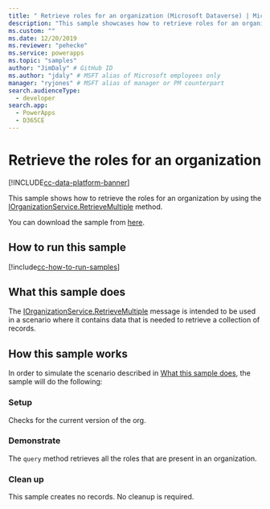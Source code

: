 ```yaml
---
title: " Retrieve roles for an organization (Microsoft Dataverse) | Microsoft Docs" # Intent and product brand in a unique string of 43-59 chars including spaces
description: "This sample showcases how to retrieve roles for an organization " # 115-145 characters including spaces. This abstract displays in the search result.
ms.custom: ""
ms.date: 12/20/2019
ms.reviewer: "pehecke"
ms.service: powerapps
ms.topic: "samples"
author: "JimDaly" # GitHub ID
ms.author: "jdaly" # MSFT alias of Microsoft employees only
manager: "ryjones" # MSFT alias of manager or PM counterpart
search.audienceType: 
  - developer
search.app: 
  - PowerApps
  - D365CE
---
```


# Retrieve the roles for an organization

[!INCLUDE[cc-data-platform-banner](../../../../includes/cc-data-platform-banner.md)]

This sample shows how to retrieve the roles for an organization by using the [IOrganizationService.RetrieveMultiple](https://docs.microsoft.com/dotnet/api/microsoft.xrm.sdk.iorganizationservice.retrievemultiple?view=dynamics-general-ce-9) method.

You can download the sample from [here](https://github.com/microsoft/PowerApps-Samples/tree/master/cds/orgsvc/C%23/RetrieveRolesForOrganization).

## How to run this sample

[!include[cc-how-to-run-samples](../../includes/cc-how-to-run-samples.md)]

## What this sample does

The [IOrganizationService.RetrieveMultiple](https://docs.microsoft.com/dotnet/api/microsoft.xrm.sdk.iorganizationservice.retrievemultiple?view=dynamics-general-ce-9) message is intended to be used in a scenario where it contains data  that is needed to retrieve a collection of records.

## How this sample works

In order to simulate the scenario described in [What this sample does](#what-this-sample-does), the sample will do the following:

### Setup

Checks for the current version of the org.

### Demonstrate

The `query` method retrieves all the roles that are present in an organization.

### Clean up

This sample creates no records. No cleanup is required.
